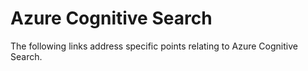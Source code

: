 # Azure Cognitive Search
The following links address specific points relating to Azure Cognitive Search.